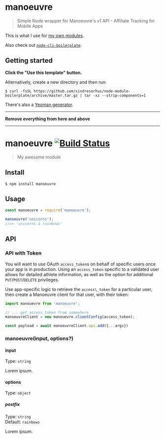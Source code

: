 # manoeuvre

> Simple Node wrapper for Manoeuvre's v1 API - Affiliate Tracking for Mobile Apps

This is what I use for [my own modules](https://www.npmjs.com/~sindresorhus).

Also check out [`node-cli-boilerplate`](https://github.com/sindresorhus/node-cli-boilerplate).

## Getting started

**Click the "Use this template" button.**

Alternatively, create a new directory and then run:

```
$ curl -fsSL https://github.com/sindresorhus/node-module-boilerplate/archive/master.tar.gz | tar -xz --strip-components=1
```

There's also a [Yeoman generator](https://github.com/sindresorhus/generator-nm).

---

**Remove everything from here and above**

---

# manoeuvre [![Build Status](https://travis-ci.com/AppBroker/manoeuvre.svg?branch=master)](https://travis-ci.com/AppBroker/manoeuvre)

> My awesome module

## Install

```
$ npm install manoeuvre
```

## Usage

```js
const manoeuvre = require('manoeuvre');

manoeuvre('unicorns');
//=> 'unicorns & rainbows'
```

## API

### API with Token

You will want to use OAuth `access_token`s on behalf of specific users once
your app is in production. Using an `access_token` specific to a validated user
allows for detailed athlete information, as well as the option for additional
`PUT`/`POST`/`DELETE` privileges.

Use app-specific logic to retrieve the `access\_token` for a particular user, then create a Manoeuvre client for that user, with their token:

```js
import manouevre from 'manoeuvre';

// ... get access_token from somewhere
manoeuvreClient = new manouevre.clientConfig(access_token);

const payload = await manoeuvreClient.api.add({...args})
```

### manoeuvre(input, options?)

#### input

Type: `string`

Lorem ipsum.

#### options

Type: `object`

##### postfix

Type: `string`\
Default: `rainbows`

Lorem ipsum.
